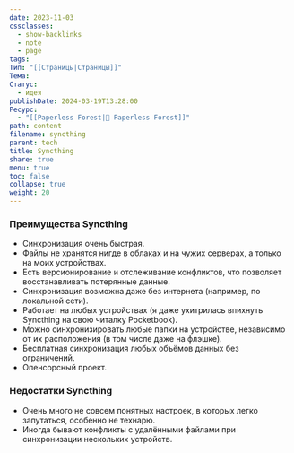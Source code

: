 ```yaml
---
date: 2023-11-03
cssclasses:
  - show-backlinks
  - note
  - page
tags: 
Тип: "[[Страницы|Страницы]]"
Тема: 
Статус:
  - идея
publishDate: 2024-03-19T13:28:00
Ресурс:
  - "[[Paperless Forest|🌱 Paperless Forest]]"
path: content
filename: syncthing
parent: tech
title: Syncthing
share: true
menu: true
toc: false
collapse: true
weight: 20
---
```


### Преимущества Syncthing

- Синхронизация очень быстрая.
- Файлы не хранятся нигде в облаках и на чужих серверах, а только на моих устройствах.
- Есть версионирование и отслеживание конфликтов, что позволяет восстанавливать потерянные данные.
- Синхронизация возможна даже без интернета (например, по локальной сети).
- Работает на любых устройствах (я даже ухитрилась впихнуть Syncthing на свою читалку Pocketbook).
- Можно синхронизировать любые папки на устройстве, независимо от их расположения (в том числе даже на флэшке).
- Бесплатная синхронизация любых объёмов данных без ограничений.
- Опенсорсный проект.

### Недостатки Syncthing

- Очень много не совсем понятных настроек, в которых легко запутаться, особенно не технарю.
- Иногда бывают конфликты с удалёнными файлами при синхронизации нескольких устройств.

